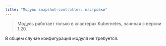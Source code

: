 ```yaml
---
title: "Модуль snapshot-controller: настройки"
---
```


> Модуль работает только в кластерах Kubernetes, начиная с версии 1.20.

В общем случае конфигурация модуля не требуется.

<!-- SCHEMA -->
